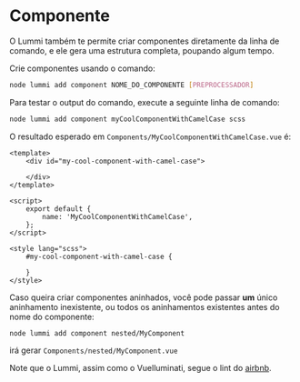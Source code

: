 # Componente

O Lummi também te permite criar componentes diretamente da linha de comando, e ele gera uma estrutura completa, poupando algum tempo.

Crie componentes usando o comando:
``` sh
node lummi add component NOME_DO_COMPONENTE [PREPROCESSADOR]
```

Para testar o output do comando, execute a seguinte linha de comando:

``` sh
node lummi add component myCoolComponentWithCamelCase scss
```

O resultado esperado em `Components/MyCoolComponentWithCamelCase.vue` é:

``` vue
<template>
	<div id="my-cool-component-with-camel-case">

	</div>
</template>

<script>
	export default {
		name: 'MyCoolComponentWithCamelCase',
	};
</script>

<style lang="scss">
	#my-cool-component-with-camel-case {

	}
</style>
```

Caso queira criar componentes aninhados, você pode passar **um**
único aninhamento inexistente, ou todos os aninhamentos existentes antes do nome do componente:

```
node lummi add component nested/MyComponent
```

irá gerar `Components/nested/MyComponent.vue`

Note que o Lummi, assim como o Vuelluminati, segue o lint do [airbnb](https://github.com/airbnb/javascript).
